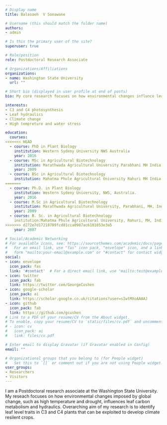 ```yaml
---
# Display name
title: Balasaeh  V Sonawane

# Username (this should match the folder name)
authors:
- admin

# Is this the primary user of the site?
superuser: true

# Role/position
role: Postdoctoral Research Associate

# Organizations/Affiliations
organizations:
- name: Washington State University
  url: ""

# Short bio (displayed in user profile at end of posts)
bio: My core research focuses on how environmental changes influnce leaf carbon metabolism and hydraulics.

interests:
- C3 and C4 photosynthesis
- Leaf hydraulics
- Climate change
- High tempreture and water stress

education:
  courses:
<<<<<<< HEAD
  - course: PhD in Plant Biology
    institution: Western Sydeny University NWS Australia
    year: 2016
  - course: MSc in Agricultural Biotechnology
    institution: Marathwada Agricultural University Parabhani MH India
    year: 2009
  - course: BSc in Agricultural Biotechnology
    institution: Mahatma Phule Agricultural University Rahuri MH India
=======
  - course: Ph.D. in Plant Biology
    institution: Western Sydeny University, NWS, Australia.
    year: 2016
  - course: M.Sc in Agricultural Biotechnology
    institution: Marathwada Agricultural University, Parabhani, MH, India
    year: 2009
  - course: B. Sc. in Agricultural Biotechnology
    institution:Mahatma Phule Agricultural University, Rahuri, MH, India
>>>>>>> d272e7d17218709fcd81cca0987ac6101853e3a5
    year: 2007

# Social/Academic Networking
# For available icons, see: https://sourcethemes.com/academic/docs/page-builder/#icons
#   For an email link, use "fas" icon pack, "envelope" icon, and a link in the
#   form "mailto:your-email@example.com" or "#contact" for contact widget.
social:
- icon: envelope
  icon_pack: fas
  link: '#contact'  # For a direct email link, use "mailto:test@example.org".
- icon: twitter
  icon_pack: fab
  link: https://twitter.com/GeorgeCushen
- icon: google-scholar
  icon_pack: ai
  link: https://scholar.google.co.uk/citations?user=sIwtMXoAAAAJ
- icon: github
  icon_pack: fab
  link: https://github.com/gcushen
# Link to a PDF of your resume/CV from the About widget.
# To enable, copy your resume/CV to `static/files/cv.pdf` and uncomment the lines below.
# - icon: cv
#   icon_pack: ai
#   link: files/cv.pdf

# Enter email to display Gravatar (if Gravatar enabled in Config)
email: ""

# Organizational groups that you belong to (for People widget)
#   Set this to `[]` or comment out if you are not using People widget.
user_groups:
- Researchers
- Visitors
---
```


I am a Postdoctoral research associate at the Washington State University. My reseach focuses on how environmental changes imposed by global change, such as high temperature and drought, influences leaf carbon metabolism and hydraulics. Overarching aim of my research is to identify leaf level traits in C3 and C4 plants that can be exploited to develop climate resilent crops.


